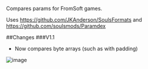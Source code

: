 Compares params for FromSoft games.

Uses https://github.com/JKAnderson/SoulsFormats and https://github.com/soulsmods/Paramdex

##Changes
###V1.1
* Now compares byte arrays (such as with padding)

![image](https://user-images.githubusercontent.com/55667610/172688216-9231f031-6eea-44d1-9801-1e8b4c05f4e1.png)
